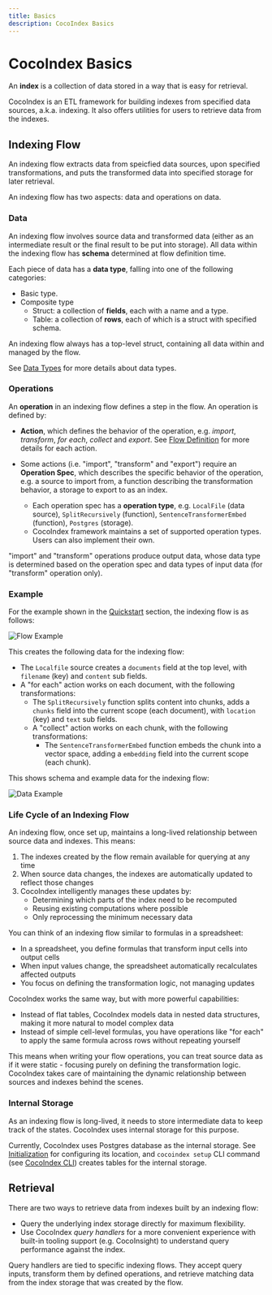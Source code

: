 ```yaml
---
title: Basics
description: CocoIndex Basics
---
```


# CocoIndex Basics

An **index** is a collection of data stored in a way that is easy for retrieval.

CocoIndex is an ETL framework for building indexes from specified data sources, a.k.a. indexing. It also offers utilities for users to retrieve data from the indexes.

## Indexing Flow

An indexing flow extracts data from speicfied data sources, upon specified transformations, and puts the transformed data into specified storage for later retrieval.

An indexing flow has two aspects: data and operations on data.

### Data

An indexing flow involves source data and transformed data (either as an intermediate result or the final result to be put into storage). All data within the indexing flow has **schema** determined at flow definition time.

Each piece of data has a **data type**, falling into one of the following categories:

*   Basic type.
*   Composite type
    *   Struct: a collection of **fields**, each with a name and a type.
    *   Table: a collection of **rows**, each of which is a struct with specified schema.

An indexing flow always has a top-level struct, containing all data within and managed by the flow.

See [Data Types](data_types) for more details about data types.

### Operations

An **operation** in an indexing flow defines a step in the flow. An operation is defined by:

*   **Action**, which defines the behavior of the operation, e.g. *import*, *transform*, *for each*, *collect* and *export*.
    See [Flow Definition](flow_def) for more details for each action.

*   Some actions (i.e. "import", "transform" and "export") require an **Operation Spec**, which describes the specific behavior of the operation, e.g. a source to import from, a function describing the transformation behavior, a storage to export to as an index.
    *   Each operation spec has a **operation type**, e.g. `LocalFile` (data source), `SplitRecursively` (function), `SentenceTransformerEmbed` (function), `Postgres` (storage).
    *   CocoIndex framework maintains a set of supported operation types. Users can also implement their own.

"import" and "transform" operations produce output data, whose data type is determined based on the operation spec and data types of input data (for "transform" operation only).

### Example

For the example shown in the [Quickstart](../getting_started/quickstart) section, the indexing flow is as follows:

![Flow Example](flow_example.svg)

This creates the following data for the indexing flow:

*   The `Localfile` source creates a `documents` field at the top level, with `filename` (key) and `content` sub fields.
*   A "for each" action works on each document, with the following transformations:
    *   The `SplitRecursively` function splits content into chunks, adds a `chunks` field into the current scope (each document), with `location` (key) and `text` sub fields.
    *   A "collect" action works on each chunk, with the following transformations:
        *   The `SentenceTransformerEmbed` function embeds the chunk into a vector space, adding a `embedding` field into the current scope (each chunk).

This shows schema and example data for the indexing flow:

![Data Example](data_example.svg)

### Life Cycle of an Indexing Flow

An indexing flow, once set up, maintains a long-lived relationship between source data and indexes. This means:

1. The indexes created by the flow remain available for querying at any time
2. When source data changes, the indexes are automatically updated to reflect those changes
3. CocoIndex intelligently manages these updates by:
   - Determining which parts of the index need to be recomputed
   - Reusing existing computations where possible
   - Only reprocessing the minimum necessary data

You can think of an indexing flow similar to formulas in a spreadsheet:

- In a spreadsheet, you define formulas that transform input cells into output cells
- When input values change, the spreadsheet automatically recalculates affected outputs
- You focus on defining the transformation logic, not managing updates

CocoIndex works the same way, but with more powerful capabilities:

- Instead of flat tables, CocoIndex models data in nested data structures, making it more natural to model complex data
- Instead of simple cell-level formulas, you have operations like "for each" to apply the same formula across rows without repeating yourself

This means when writing your flow operations, you can treat source data as if it were static - focusing purely on defining the transformation logic. CocoIndex takes care of maintaining the dynamic relationship between sources and indexes behind the scenes.

### Internal Storage

As an indexing flow is long-lived, it needs to store intermediate data to keep track of the states.
CocoIndex uses internal storage for this purpose.

Currently, CocoIndex uses Postgres database as the internal storage.
See [Initialization](initialization) for configuring its location, and `cocoindex setup` CLI command (see [CocoIndex CLI](cli)) creates tables for the internal storage.

## Retrieval

There are two ways to retrieve data from indexes built by an indexing flow:

*   Query the underlying index storage directly for maximum flexibility.
*   Use CocoIndex *query handlers* for a more convenient experience with built-in tooling support (e.g. CocoInsight) to understand query performance against the index.

Query handlers are tied to specific indexing flows. They accept query inputs, transform them by defined operations, and retrieve matching data from the index storage that was created by the flow.